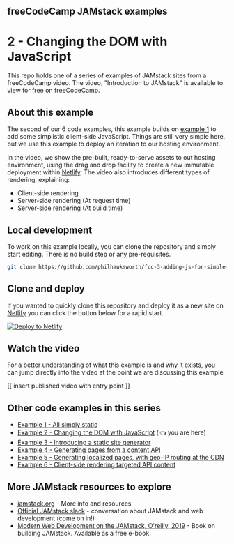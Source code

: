 ## freeCodeCamp JAMstack examples

# 2 - Changing the DOM with JavaScript

This repo holds one of a series of examples of JAMstack sites from a freeCodeCamp video. The video, "Introduction to JAMstack" is available to view for free on freeCodeCamp.

## About this example

The second of our 6 code examples, this example builds on [example 1](https://findthat.at/jamstack/ex1) to add some simplistic client-side JavaScript. Things are still very simple here, but we use this example to deploy an iteration to our hosting environment.

In the video, we show the pre-built, ready-to-serve assets to out hosting environment, using the drag and drop facility to create a new immutable deployment within [Netlify](https://netlify.com/drop?utm_source=github&utm_medium=fcc-examples-pnh&utm_campaign=devex). The video also introduces different types of rendering, explaining:

- Client-side rendering
- Server-side rendering (At request time)
- Server-side rendering (At build time)


## Local development

To work on this example locally, you can clone the repository and simply start editing. There is no build step or any pre-requisites.

```bash
git clone https://github.com/philhawksworth/fcc-3-adding-js-for-simple-render
```

## Clone and deploy

If you wanted to quickly clone this repository and deploy it as a new site on [Netlify](https://www.netlify.com?utm_source=github&utm_medium=fcc-examples-pnh&utm_campaign=devex) you can click the button below for a rapid start.

[![Deploy to Netlify](https://www.netlify.com/img/deploy/button.svg)](https://app.netlify.com/start/deploy?repository=https://github.com/philhawksworth/fcc-3-adding-js-for-simple-render)



## Watch the video

For a better understanding of what this example is and why it exists, you can jump directly into the video at the point we are discussing this example

[[ insert published video with entry point ]]


## Other code examples in this series

- [Example 1 - All simply static](https://findthat.at/jamstack/ex1)
- [Example 2 - Changing the DOM with JavaScript](https://findthat.at/jamstack/ex2) (👈 you are here)
- [Example 3 - Introducing a static site generator](https://findthat.at/jamstack/ex3)
- [Example 4 - Generating pages from a content API](https://findthat.at/jamstack/ex4)
- [Example 5 - Generating localized pages, with geo-IP routing at the CDN](https://findthat.at/jamstack/ex5)
- [Example 6 - Client-side rendering targeted API content](https://findthat.at/jamstack/ex6)


## More JAMstack resources to explore

- [jamstack.org](https://jamstack.org?utm_source=github&utm_medium=fcc-examples-pnh&utm_campaign=devex) - More info and resources
- [Official JAMstack slack](https://jamstack.org/slack) - conversation about JAMstack and web development (come on in!)
- [Modern Web Development on the JAMstack, O'reilly, 2019](https://findthat.at/jamstack/book) - Book on building JAMstack. Available as a free e-book.

